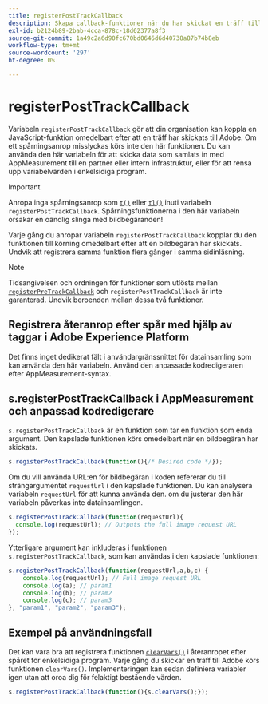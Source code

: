 ```yaml
---
title: registerPostTrackCallback
description: Skapa callback-funktioner när du har skickat en träff till Adobe.
exl-id: b2124b89-2bab-4cca-878c-18d62377a8f3
source-git-commit: 1a49c2a6d90fc670bd0646d6d40738a87b74b8eb
workflow-type: tm+mt
source-wordcount: '297'
ht-degree: 0%

---
```


# registerPostTrackCallback

Variabeln `registerPostTrackCallback` gör att din organisation kan koppla en JavaScript-funktion omedelbart efter att en träff har skickats till Adobe. Om ett spårningsanrop misslyckas körs inte den här funktionen. Du kan använda den här variabeln för att skicka data som samlats in med AppMeasurement till en partner eller intern infrastruktur, eller för att rensa upp variabelvärden i enkelsidiga program.

>[!IMPORTANT]
>
>Anropa inga spårningsanrop som [`t()`](t-method.md) eller [`tl()`](tl-method.md) inuti variabeln `registerPostTrackCallback`. Spårningsfunktionerna i den här variabeln orsakar en oändlig slinga med bildbegäranden!

Varje gång du anropar variabeln `registerPostTrackCallback` kopplar du den funktionen till körning omedelbart efter att en bildbegäran har skickats. Undvik att registrera samma funktion flera gånger i samma sidinläsning.

>[!NOTE]
>
>Tidsangivelsen och ordningen för funktioner som utlösts mellan [`registerPreTrackCallback`](registerpretrackcallback.md) och `registerPostTrackCallback` är inte garanterad. Undvik beroenden mellan dessa två funktioner.

## Registrera återanrop efter spår med hjälp av taggar i Adobe Experience Platform

Det finns inget dedikerat fält i användargränssnittet för datainsamling som kan använda den här variabeln. Använd den anpassade kodredigeraren efter AppMeasurement-syntax.

## s.registerPostTrackCallback i AppMeasurement och anpassad kodredigerare

`s.registerPostTrackCallback` är en funktion som tar en funktion som enda argument. Den kapslade funktionen körs omedelbart när en bildbegäran har skickats.

```js
s.registerPostTrackCallback(function(){/* Desired code */});
```

Om du vill använda URL:en för bildbegäran i koden refererar du till strängargumentet `requestUrl` i den kapslade funktionen. Du kan analysera variabeln `requestUrl` för att kunna använda den. om du justerar den här variabeln påverkas inte datainsamlingen.

```js
s.registerPostTrackCallback(function(requestUrl){
  console.log(requestUrl); // Outputs the full image request URL
});
```

Ytterligare argument kan inkluderas i funktionen `s.registerPostTrackCallback`, som kan användas i den kapslade funktionen:

```js
s.registerPostTrackCallback(function(requestUrl,a,b,c) {
    console.log(requestUrl); // Full image request URL
    console.log(a); // param1
    console.log(b); // param2
    console.log(c); // param3
}, "param1", "param2", "param3");
```

## Exempel på användningsfall

Det kan vara bra att registrera funktionen [`clearVars()`](clearvars.md) i återanropet efter spåret för enkelsidiga program. Varje gång du skickar en träff till Adobe körs funktionen `clearVars()`. Implementeringen kan sedan definiera variabler igen utan att oroa dig för felaktigt bestående värden.

```js
s.registerPostTrackCallback(function(){s.clearVars();});
```
